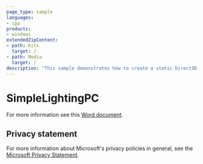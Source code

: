 ```yaml
---
page_type: sample
languages:
- cpp
products:
- windows
extendedZipContent:
- path: Kits
  target: /
- path: Media
  target: /
description: "This sample demonstrates how to create a static Direct3D 11 vertex, index, and constant buffer to draw indexed geometry lit by using static and dynamic Lambertian lighting."
---
```


# SimpleLightingPC

For more information see this [Word document](https://github.com/microsoft/Xbox-ATG-Samples/blob/master/PCSamples/IntroGraphics/SimpleLightingPC/Readme.docx).

## Privacy statement

For more information about Microsoft's privacy policies in general, see the [Microsoft Privacy Statement](https://privacy.microsoft.com/privacystatement/).
